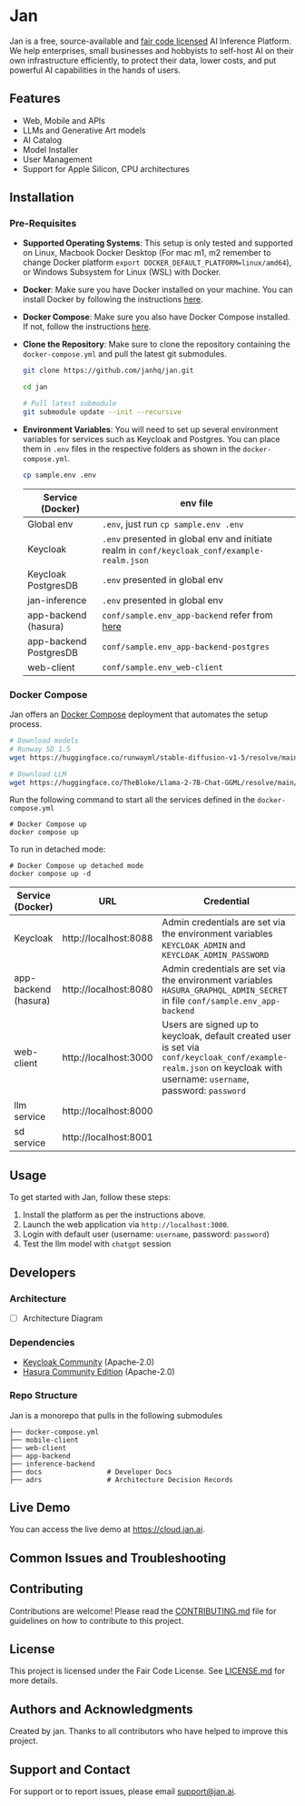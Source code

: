 # Jan

Jan is a free, source-available and [fair code licensed](https://faircode.io/) AI Inference Platform. We help enterprises, small businesses and hobbyists to self-host AI on their own infrastructure efficiently, to protect their data, lower costs, and put powerful AI capabilities in the hands of users.

## Features

- Web, Mobile and APIs
- LLMs and Generative Art models
- AI Catalog
- Model Installer
- User Management
- Support for Apple Silicon, CPU architectures

## Installation

### Pre-Requisites

- **Supported Operating Systems**: This setup is only tested and supported on Linux, Macbook Docker Desktop (For mac m1, m2 remember to change Docker platform `export DOCKER_DEFAULT_PLATFORM=linux/amd64`), or Windows Subsystem for Linux (WSL) with Docker.

- **Docker**: Make sure you have Docker installed on your machine. You can install Docker by following the instructions [here](https://docs.docker.com/get-docker/).

- **Docker Compose**: Make sure you also have Docker Compose installed. If not, follow the instructions [here](https://docs.docker.com/compose/install/).

- **Clone the Repository**: Make sure to clone the repository containing the `docker-compose.yml` and pull the latest git submodules.

  ```bash
  git clone https://github.com/janhq/jan.git

  cd jan

  # Pull latest submodule
  git submodule update --init --recursive

  ```

- **Environment Variables**: You will need to set up several environment variables for services such as Keycloak and Postgres. You can place them in `.env` files in the respective folders as shown in the `docker-compose.yml`.

  ```bash
  cp sample.env .env
  ```

  | Service (Docker)       | env file                                                                                                                        |
  | ---------------------- | ------------------------------------------------------------------------------------------------------------------------------- |
  | Global env             | `.env`, just run `cp sample.env .env`                                                                                           |
  | Keycloak               | `.env` presented in global env and initiate realm in `conf/keycloak_conf/example-realm.json`                                    |
  | Keycloak PostgresDB    | `.env` presented in global env                                                                                                  |
  | jan-inference          | `.env` presented in global env                                                                                                  |
  | app-backend (hasura)   | `conf/sample.env_app-backend` refer from [here](https://hasura.io/docs/latest/deployment/graphql-engine-flags/config-examples/) |
  | app-backend PostgresDB | `conf/sample.env_app-backend-postgres`                                                                                          |
  | web-client             | `conf/sample.env_web-client`                                                                                                    |

### Docker Compose

Jan offers an [Docker Compose](https://docs.docker.com/compose/) deployment that automates the setup process.

```bash
# Download models
# Runway SD 1.5
wget https://huggingface.co/runwayml/stable-diffusion-v1-5/resolve/main/v1-5-pruned-emaonly.safetensors -P jan-inference/sd/models

# Download LLM
wget https://huggingface.co/TheBloke/Llama-2-7B-Chat-GGML/resolve/main/llama-2-7b-chat.ggmlv3.q4_1.bin -P jan-inference/llm/models
``````

Run the following command to start all the services defined in the `docker-compose.yml`

```shell
# Docker Compose up
docker compose up
```

To run in detached mode:

```shell
# Docker Compose up detached mode
docker compose up -d
```

| Service (Docker)     | URL                   | Credential                                                                                                                                                           |
| -------------------- | --------------------- | -------------------------------------------------------------------------------------------------------------------------------------------------------------------- |
| Keycloak             | http://localhost:8088 | Admin credentials are set via the environment variables `KEYCLOAK_ADMIN` and `KEYCLOAK_ADMIN_PASSWORD`                                                               |
| app-backend (hasura) | http://localhost:8080 | Admin credentials are set via the environment variables `HASURA_GRAPHQL_ADMIN_SECRET` in file `conf/sample.env_app-backend`                                          |
| web-client           | http://localhost:3000 | Users are signed up to keycloak, default created user is set via `conf/keycloak_conf/example-realm.json` on keycloak with username: `username`, password: `password` |
| llm service          | http://localhost:8000 |                                                                                                                                                                      |
| sd service          | http://localhost:8001 |                                                                                                                                                                      |
## Usage

To get started with Jan, follow these steps:

1. Install the platform as per the instructions above.
2. Launch the web application via `http://localhost:3000`.
3. Login with default user (username: `username`, password: `password`)
4. Test the llm model with `chatgpt` session

## Developers

### Architecture

- [ ] Architecture Diagram

### Dependencies

- [Keycloak Community](https://github.com/keycloak/keycloak) (Apache-2.0)
- [Hasura Community Edition](https://github.com/hasura/graphql-engine) (Apache-2.0)

### Repo Structure

Jan is a monorepo that pulls in the following submodules

```shell
├── docker-compose.yml
├── mobile-client
├── web-client
├── app-backend
├── inference-backend
├── docs                # Developer Docs
├── adrs                # Architecture Decision Records
```

## Live Demo

You can access the live demo at https://cloud.jan.ai.

## Common Issues and Troubleshooting

## Contributing

Contributions are welcome! Please read the [CONTRIBUTING.md](CONTRIBUTING.md) file for guidelines on how to contribute to this project.

## License

This project is licensed under the Fair Code License. See [LICENSE.md](LICENSE.md) for more details.

## Authors and Acknowledgments

Created by jan. Thanks to all contributors who have helped to improve this project.

## Support and Contact

For support or to report issues, please email support@jan.ai.

